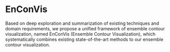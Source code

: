 # EnConVis

Based on deep exploration and summarization of existing techniques and domain requirements, we propose a unified framework of ensemble contour visualization, named EnConVis (Ensemble Contour Visualization), which systematically combines existing state-of-the-art methods to our ensemble contour visualization.
